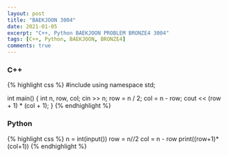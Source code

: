 ```yaml
---
layout: post
title: "BAEKJOON 3004"
date: 2021-01-05
excerpt: "C++, Python BAEKJOON PROBLEM BRONZE4 3004"
tags: [C++, Python, BAEKJOON, BRONZE4]
comments: true
---
```


### C++
{% highlight css %}
#include <iostream>
using namespace std;

int main()
{
	int n, row, col;
	cin >> n;
	row = n / 2;
	col = n - row;
	cout << (row + 1) * (col + 1);
}
{% endhighlight %}

### Python
{% highlight css %}
n = int(input())
row = n//2
col = n - row
print((row+1)*(col+1))
{% endhighlight %}